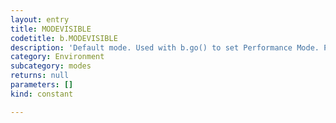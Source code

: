 ```yaml
---
layout: entry
title: MODEVISIBLE
codetitle: b.MODEVISIBLE
description: 'Default mode. Used with b.go() to set Performance Mode. Processes Document with Screen redraw, use this option to see direct results during the process. This will slow down the process in terms of processing time. This mode was also the default in Versions prior to 0.22'
category: Environment
subcategory: modes
returns: null
parameters: []
kind: constant

---
```

